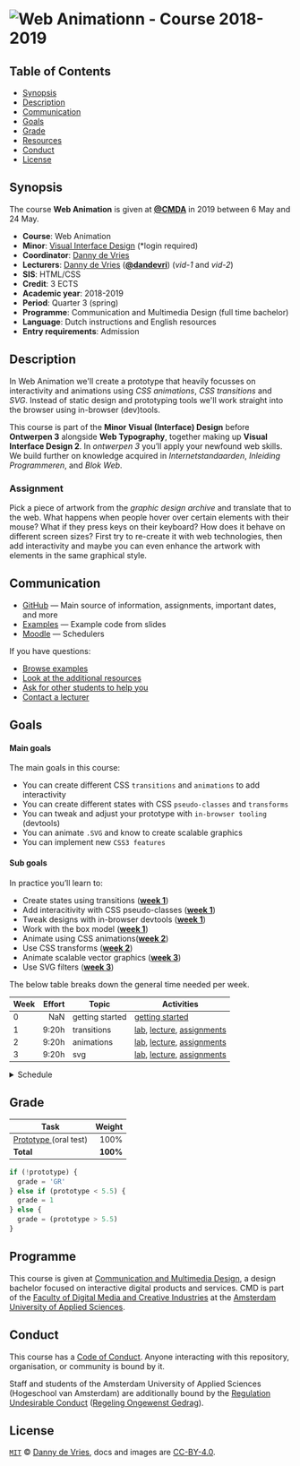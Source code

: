 # ![Web Animationn - Course 2018-2019][banner]

## Table of Contents

*   [Synopsis](#synopsis)
*   [Description](#description)
*   [Communication](#communication)
*   [Goals](#goals)
*   [Grade](#grade)
*   [Resources](/resources.md)
*   [Conduct](#conduct)
*   [License](#license)

## Synopsis

The course **Web Animation** is given at [**@CMDA**][cmda] in 2019 between
6 May and 24 May.

*   **Course**: Web Animation
*   **Minor**: [Visual Interface Design][minor] (*login required)
*   **Coordinator**: [Danny de Vries][dangit]
*   **Lecturers**:
    [Danny de Vries][dangit] ([**@dandevri**][danweb]) (_vid-1_ and _vid-2_)
*   **SIS**: HTML/CSS
*   **Credit**: 3 ECTS
*   **Academic year**: 2018-2019
*   **Period**: Quarter 3 (spring)
*   **Programme**: Communication and Multimedia Design (full time bachelor)
*   **Language**: Dutch instructions and English resources
*   **Entry requirements**: Admission

## Description
In Web Animation we'll create a prototype that heavily focusses on interactivity and animations using _CSS animations_, _CSS transitions_ and _SVG_. Instead of static design and prototyping tools we'll work straight into the browser using in-browser (dev)tools. 

This course is part of the **Minor Visual (Interface) Design** before **Ontwerpen 3** alongside **Web Typography**, together making up **Visual Interface Design 2**. In _ontwerpen 3_  you’ll apply your newfound web skills. We build further on knowledge acquired in _Internetstandaarden_, _Inleiding Programmeren_, and _Blok Web_. 

### Assignment

Pick a piece of artwork from the _graphic design archive_ and translate that to the web. What happens when people hover over certain elements with their mouse? What if they press keys on their keyboard? How does it behave on different screen sizes? First try to re-create it with web technologies, then add interactivity and maybe you can even enhance the artwork with elements in the same graphical style.

## Communication

*   [GitHub][gh] — Main source of information, assignments, important dates,
    and more
*   [Examples][examples] — Example code from slides
*   [Moodle][moodle] — Schedulers


If you have questions:
*   [Browse examples][examples]
*   [Look at the additional resources][resources]
*   [Ask for other students to help you][moodle]
*   [Contact a lecturer][synopsis]

## Goals

#### Main goals

The main goals in this course:

*  You can create different CSS `transitions` and `animations` to add interactivity
*  You can create different states with CSS `pseudo-classes` and `transforms`
*  You can tweak and adjust your prototype with `in-browser tooling` (devtools)
*  You can animate `.SVG` and know to create scalable graphics
*  You can implement new `CSS3 features`

#### Sub goals

In practice you’ll learn to:

* <a name="subgoal-1"></a>
    Create states using transitions ([**week 1**][w1])
*  <a name="subgoal-2"></a>
    Add interacitivity with CSS pseudo-classes ([**week 1**][w1]) 
*  <a name="subgoal-3"></a>
    Tweak designs with in-browser devtools ([**week 1**][w1])
*  <a name="subgoal-3"></a>
    Work with the box model ([**week 1**][w1])
*  <a name="subgoal-4"></a>
    Animate using CSS animations([**week 2**][w2])
*  <a name="subgoal-5"></a>
    Use CSS transforms ([**week 2**][w2])
* <a name="subgoal-6"></a>
    Animate scalable vector graphics ([**week 3**][w3])    
*  <a name="subgoal-7"></a>
    Use SVG filters ([**week 3**][w3])

The below table breaks down the general time needed per week.

| Week | Effort | Topic            | Activities                                             |
| ---- | -----: | ---------------- | ------------------------------------------------------ |
| 0    |  NaN   | getting started  | [getting started][gs]                                  |
| 1    |  9:20h | transitions      | [lab][w1lab], [lecture][w1lec], [assignments][w1a]     |
| 2    |  9:20h | animations       | [lab][w2lab], [lecture][w2lec], [assignments][w2a]     |
| 3    |  9:20h | svg              | [lab][w3lab], [lecture][w3lec], [assignments][w3a]     |

<details>
    <summary>Schedule</summary>
    <img src="assets/schedule.png" alt="Minor ViD schedule overview">
</details>

## Grade

| Task                                |   Weight |
| ----------------------------------  | -------: |
| [Prototype ][grading] (oral test)   |     100% |
| **Total**                           | **100%** |


```js
if (!prototype) {
  grade = 'GR'
} else if (prototype < 5.5) {
  grade = 1
} else {
  grade = (prototype > 5.5)
}
```

## Programme

This course is given at [Communication and Multimedia Design][bachelor], a
design bachelor focused on interactive digital products and services.  CMD is
part of the [Faculty of Digital Media and Creative Industries][faculty] at the
[Amsterdam University of Applied Sciences][university].

## Conduct

This course has a [Code of Conduct][coc].  Anyone interacting with this
repository, organisation, or community is bound by it.

Staff and students of the Amsterdam University of Applied Sciences (Hogeschool
van Amsterdam) are additionally bound by the [Regulation Undesirable
Conduct][ruc] ([Regeling Ongewenst Gedrag][rog]).

## License

[`MIT`][license] © [Danny de Vries][dangit], docs and images are [CC-BY-4.0][].

[banner]: https://cmda-minor-vid.github.io/web-animation-18-19/assets/banner.svg
[minor]: https://minoren.mijnhva.nl/Paginas/Vormgeving.aspx?wid=WebPartWPQ2&ft=visual%20inter
[cmda]: https://github.com/cmda
[dangit]: https://github.com/dandevri
[danweb]: https://github.com/dandevri
[gh]: https://github.com/cmda-minor-vid/web-animation-18-19
[examples]: /examples
[moodle]: https://moodle.cmd.hva.nl/course/view.php?id=575
[startpage]: https://www.startpage.com/
[resources]: /resources.md
[synopsis]: #synopsis
[grading]: grading.md
[bachelor]: https://www.cmd-amsterdam.nl/english/
[faculty]: https://www.amsterdamuas.com/faculty/fdmci/faculty-of-digital-media-and-creative-industries.html
[university]: https://www.amsterdamuas.com
[coc]: code-of-conduct.md
[ruc]: https://www.amsterdamuas.com/practical-matters/algemeen/hva-breed/juridische-zaken/legal-affairs/regulation-undesirable-conduct/regulation-undesirable-conduct.html#anker-3-complaints-authority
[rog]: https://www.hva.nl/praktisch/algemeen/hva-breed/juridische-zaken/loket-beroep-bezwaar-en-klacht/regeling-ongewenst-gedrag/regeling-ongewenst-gedrag.html?origin=gbS4rg%2FDTZuxQ6lGVF%2BN1A
[mit]: license.md#code
[license]: license.md
[cc-by-4.0]: license.md#documentation-and-images

[gs]: getting-started.md

[w1]: week-1.md
[w2]: week-2.md
[w3]: week-3.md

[w1lec]: week-1.md#lecture
[w2lec]: week-2.md#lecture
[w3lec]: week-3.md#lecture

[w1lab]: week-1.md#lab
[w2lab]: week-2.md#lab
[w3lab]: week-3.md#lab

[w1a]: week-1.md#assignments
[w2a]: week-2.md#assignments
[w3a]: week-3.md#assignments
